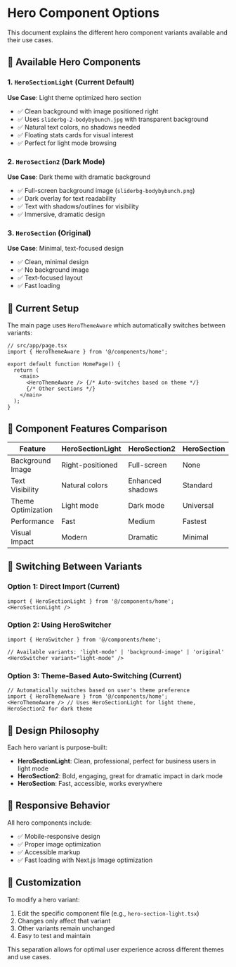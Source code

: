 # Hero Component Options

This document explains the different hero component variants available and their use cases.

## 🎯 Available Hero Components

### 1. `HeroSectionLight` (Current Default)
**Use Case**: Light theme optimized hero section
- ✅ Clean background with image positioned right
- ✅ Uses `sliderbg-2-bodybybunch.jpg` with transparent background
- ✅ Natural text colors, no shadows needed
- ✅ Floating stats cards for visual interest
- ✅ Perfect for light mode browsing

### 2. `HeroSection2` (Dark Mode)
**Use Case**: Dark theme with dramatic background
- ✅ Full-screen background image (`sliderbg-bodybybunch.png`)
- ✅ Dark overlay for text readability
- ✅ Text with shadows/outlines for visibility
- ✅ Immersive, dramatic design

### 3. `HeroSection` (Original)
**Use Case**: Minimal, text-focused design
- ✅ Clean, minimal design
- ✅ No background image
- ✅ Text-focused layout
- ✅ Fast loading

## 🔄 Current Setup

The main page uses `HeroThemeAware` which automatically switches between variants:

```tsx
// src/app/page.tsx
import { HeroThemeAware } from '@/components/home';

export default function HomePage() {
  return (
    <main>
      <HeroThemeAware /> {/* Auto-switches based on theme */}
      {/* Other sections */}
    </main>
  );
}
```

## 🎨 Component Features Comparison

| Feature | HeroSectionLight | HeroSection2 | HeroSection |
|---------|------------------|--------------|-------------|
| Background Image | Right-positioned | Full-screen | None |
| Text Visibility | Natural colors | Enhanced shadows | Standard |
| Theme Optimization | Light mode | Dark mode | Universal |
| Performance | Fast | Medium | Fastest |
| Visual Impact | Modern | Dramatic | Minimal |

## 🚀 Switching Between Variants

### Option 1: Direct Import (Current)
```tsx
import { HeroSectionLight } from '@/components/home';
<HeroSectionLight />
```

### Option 2: Using HeroSwitcher
```tsx
import { HeroSwitcher } from '@/components/home';

// Available variants: 'light-mode' | 'background-image' | 'original'
<HeroSwitcher variant="light-mode" />
```

### Option 3: Theme-Based Auto-Switching (Current)
```tsx
// Automatically switches based on user's theme preference
import { HeroThemeAware } from '@/components/home';
<HeroThemeAware /> // Uses HeroSectionLight for light theme, HeroSection2 for dark theme
```

## 🌈 Design Philosophy

Each hero variant is purpose-built:

- **HeroSectionLight**: Clean, professional, perfect for business users in light mode
- **HeroSection2**: Bold, engaging, great for dramatic impact in dark mode  
- **HeroSection**: Fast, accessible, works everywhere

## 📱 Responsive Behavior

All hero components include:
- ✅ Mobile-responsive design
- ✅ Proper image optimization
- ✅ Accessible markup
- ✅ Fast loading with Next.js Image optimization

## 🔧 Customization

To modify a hero variant:
1. Edit the specific component file (e.g., `hero-section-light.tsx`)
2. Changes only affect that variant
3. Other variants remain unchanged
4. Easy to test and maintain

This separation allows for optimal user experience across different themes and use cases.